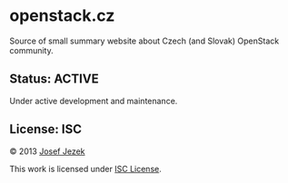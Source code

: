 # openstack.cz

Source of small summary website about Czech (and Slovak) OpenStack community.

## Status: ACTIVE

Under active development and maintenance.

## License: ISC

© 2013 [Josef Jezek](http://about.me/josefjezek)

This work is licensed under [ISC License](https://github.com/josefjezek/openstack.cz/blob/master/LICENSE).
